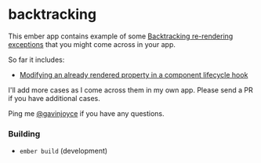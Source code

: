 # backtracking

This ember app contains example of some [Backtracking re-rendering exceptions](https://github.com/emberjs/ember.js/issues/13948) that you might come across in your app.

So far it includes:

 * [Modifying an already rendered property in a component lifecycle hook](https://github.com/GavinJoyce/backtracking/pull/1)

I'll add more cases as I come across them in my own app. Please send a PR if you have additional cases.

Ping me [@gavinjoyce](https://twitter.com/gavinjoyce) if you have any questions.

### Building

* `ember build` (development)
